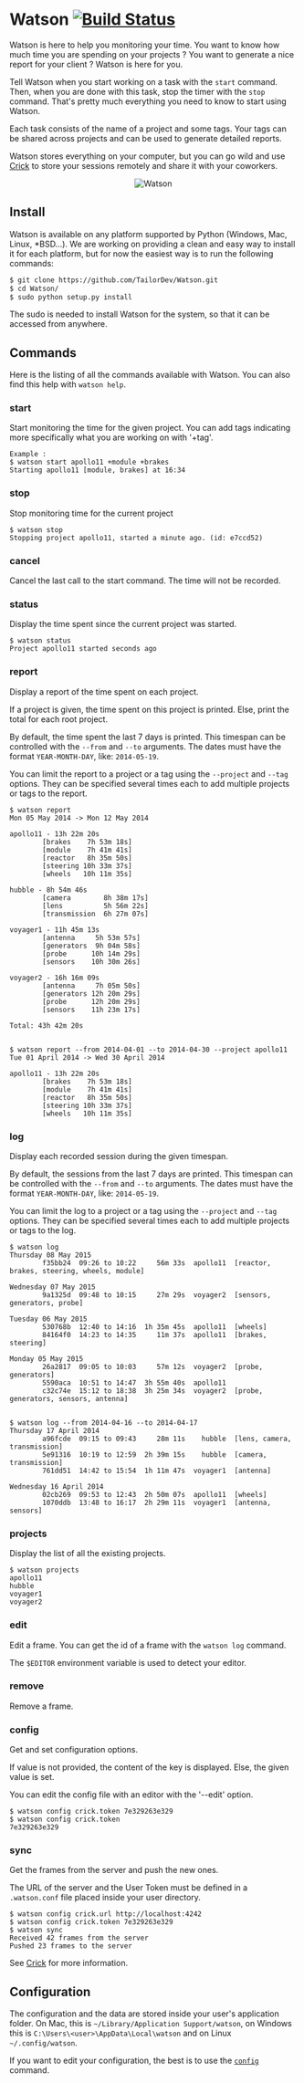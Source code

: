 Watson [![Build Status](https://travis-ci.org/TailorDev/Watson.svg)](https://travis-ci.org/TailorDev/Watson)
======

Watson is here to help you monitoring your time. You want to know how much time
you are spending on your projects ? You want to generate a nice report for your
client ? Watson is here for you.

Tell Watson when you start working on a task with the `start` command. Then,
when you are done with this task, stop the timer with the `stop` command.
That's pretty much everything you need to know to start using Watson.

Each task consists of the name of a project and some tags. Your tags can be shared
across projects and can be used to generate detailed reports.

Watson stores everything on your computer, but you can go wild and use
[Crick](http://crick.fr) to store your sessions remotely and share it with your
coworkers.

<p align="center">
  <img src="screenshot.png" alt="Watson"/>
</p>

## Install

Watson is available on any platform supported by Python (Windows, Mac, Linux,
*BSD…). We are working on providing a clean and easy way to install it for each
platform, but for now the easiest way is to run the following commands:

```bash
$ git clone https://github.com/TailorDev/Watson.git
$ cd Watson/
$ sudo python setup.py install
```

The sudo is needed to install Watson for the system, so that it can be accessed
from anywhere.

## Commands

Here is the listing of all the commands available with Watson. You can also
find this help with `watson help`.

### start

Start monitoring the time for the given project. You can add tags
indicating more specifically what you are working on with '+tag'.

```
Example :
$ watson start apollo11 +module +brakes
Starting apollo11 [module, brakes] at 16:34
```

### stop

Stop monitoring time for the current project

```
$ watson stop
Stopping project apollo11, started a minute ago. (id: e7ccd52)
```

### cancel

Cancel the last call to the start command. The time will not
be recorded.

### status

Display the time spent since the current project was started.

```
$ watson status
Project apollo11 started seconds ago
```

### report
Display a report of the time spent on each project.

If a project is given, the time spent on this project is printed. Else,
print the total for each root project.

By default, the time spent the last 7 days is printed. This timespan
can be controlled with the `--from` and `--to` arguments. The dates
must have the format `YEAR-MONTH-DAY`, like: `2014-05-19`.

You can limit the report to a project or a tag using the `--project` and
`--tag` options. They can be specified several times each to add multiple
projects or tags to the report.


```
$ watson report
Mon 05 May 2014 -> Mon 12 May 2014

apollo11 - 13h 22m 20s
        [brakes    7h 53m 18s]
        [module    7h 41m 41s]
        [reactor   8h 35m 50s]
        [steering 10h 33m 37s]
        [wheels   10h 11m 35s]

hubble - 8h 54m 46s
        [camera        8h 38m 17s]
        [lens          5h 56m 22s]
        [transmission  6h 27m 07s]

voyager1 - 11h 45m 13s
        [antenna     5h 53m 57s]
        [generators  9h 04m 58s]
        [probe      10h 14m 29s]
        [sensors    10h 30m 26s]

voyager2 - 16h 16m 09s
        [antenna     7h 05m 50s]
        [generators 12h 20m 29s]
        [probe      12h 20m 29s]
        [sensors    11h 23m 17s]

Total: 43h 42m 20s


$ watson report --from 2014-04-01 --to 2014-04-30 --project apollo11
Tue 01 April 2014 -> Wed 30 April 2014

apollo11 - 13h 22m 20s
        [brakes    7h 53m 18s]
        [module    7h 41m 41s]
        [reactor   8h 35m 50s]
        [steering 10h 33m 37s]
        [wheels   10h 11m 35s]
```

### log

Display each recorded session during the given timespan.

By default, the sessions from the last 7 days are printed. This timespan
can be controlled with the `--from` and `--to` arguments. The dates
must have the format `YEAR-MONTH-DAY`, like: `2014-05-19`.

You can limit the log to a project or a tag using the `--project` and
`--tag` options. They can be specified several times each to add multiple
projects or tags to the log.

```
$ watson log
Thursday 08 May 2015
        f35bb24  09:26 to 10:22     56m 33s  apollo11  [reactor, brakes, steering, wheels, module]

Wednesday 07 May 2015
        9a1325d  09:48 to 10:15     27m 29s  voyager2  [sensors, generators, probe]

Tuesday 06 May 2015
        530768b  12:40 to 14:16  1h 35m 45s  apollo11  [wheels]
        84164f0  14:23 to 14:35     11m 37s  apollo11  [brakes, steering]

Monday 05 May 2015
        26a2817  09:05 to 10:03     57m 12s  voyager2  [probe, generators]
        5590aca  10:51 to 14:47  3h 55m 40s  apollo11
        c32c74e  15:12 to 18:38  3h 25m 34s  voyager2  [probe, generators, sensors, antenna]


$ watson log --from 2014-04-16 --to 2014-04-17
Thursday 17 April 2014
        a96fcde  09:15 to 09:43     28m 11s    hubble  [lens, camera, transmission]
        5e91316  10:19 to 12:59  2h 39m 15s    hubble  [camera, transmission]
        761dd51  14:42 to 15:54  1h 11m 47s  voyager1  [antenna]

Wednesday 16 April 2014
        02cb269  09:53 to 12:43  2h 50m 07s  apollo11  [wheels]
        1070ddb  13:48 to 16:17  2h 29m 11s  voyager1  [antenna, sensors]
```

### projects

Display the list of all the existing projects.

```
$ watson projects
apollo11
hubble
voyager1
voyager2
```

### edit

Edit a frame. You can get the id of a frame with the `watson log` command.

The `$EDITOR` environment variable is used to detect your editor.

### remove

Remove a frame.

### config
Get and set configuration options.

If value is not provided, the content of the key is displayed. Else,
the given value is set.

You can edit the config file with an editor with the '--edit' option.

```
$ watson config crick.token 7e329263e329
$ watson config crick.token
7e329263e329
```

### sync
Get the frames from the server and push the new ones.

The URL of the server and the User Token must be defined in a `.watson.conf` file
placed inside your user directory.

```
$ watson config crick.url http://localhost:4242
$ watson config crick.token 7e329263e329
$ watson sync
Received 42 frames from the server
Pushed 23 frames to the server
```

See [Crick](http://crick.fr) for more information.


## Configuration

The configuration and the data are stored inside your user's application folder.
On Mac, this is `~/Library/Application Support/watson`, on Windows this is
`C:\Users\<user>\AppData\Local\watson` and on Linux `~/.config/watson`.

If you want to edit your configuration, the best is to use the
[`config`](#config) command.
